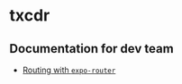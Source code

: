# txcdr

## Documentation for dev team
- [Routing with `expo-router`](https://docs.expo.dev/routing/introduction/)